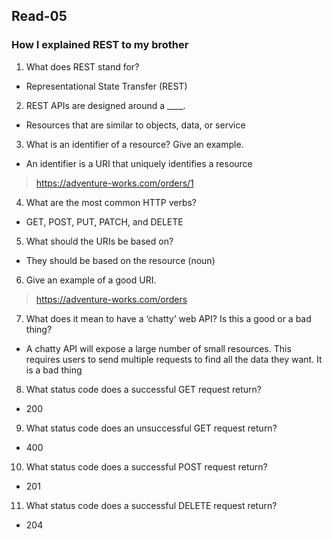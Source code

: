 ## Read-05

### How I explained REST to my brother
1. What does REST stand for?
- Representational State Transfer (REST)
2. REST APIs are designed around a ____.
- Resources that are similar to objects, data, or service
3. What is an identifier of a resource? Give an example.
- An identifier is a URI that uniquely identifies a resource
> https://adventure-works.com/orders/1
4. What are the most common HTTP verbs?
- GET, POST, PUT, PATCH, and DELETE
5. What should the URIs be based on?
- They should be based on the resource (noun)
6. Give an example of a good URI.
>https://adventure-works.com/orders
7. What does it mean to have a ‘chatty’ web API? Is this a good or a bad thing?
- A chatty API will expose a large number of small resources. This requires users to send multiple requests to find all the data they want. It is a bad thing
8. What status code does a successful GET request return?
- 200
9. What status code does an unsuccessful GET request return?
- 400
10. What status code does a successful POST request return?
- 201
11. What status code does a successful DELETE request return?
- 204
